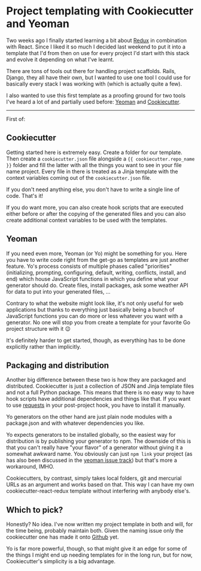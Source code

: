 # Project templating with Cookiecutter and Yeoman

Two weeks ago I finally started learning a bit about [Redux][r] in combination
with React. Since I liked it so much I decided last weekend to put it into a
template that I'd from then on use for every project I'd start with this stack
and evolve it depending on what I've learnt.

There are tons of tools out there for handling project scaffolds. Rails, Django,
they all have their own, but I wanted to use one tool I could use for basically
every stack I was working with (which is actually quite a few).

I also wanted to use this first template as a proofing ground for two tools I've
heard a lot of and partially used before: [Yeoman][yo] and [Cookiecutter][cc].

---------

First of:

## Cookiecutter

Getting started here is extremely easy. Create a folder for our template. Then
create a `cookiecutter.json` file alongside a `{{ cookiecutter.repo_name }}`
folder and fill the latter with all the things you want to see in your file name
project. Every file in there is treated as a Jinja template with the context
variables coming out of the `cookiecutter.json` file.

If you don't need anything else, you don't have to write a single line of
code. That's it!

If you do want more, you can also create hook scripts that are executed either
before or after the copying of the generated files and you can also create
additional context variables to be used with the templates.


## Yeoman

If you need even more, Yeoman (or Yo) might be something for you. Here you have
to write code right from the get-go as templates are just another feature. Yo's
process consists of multiple phases called "priorities" (initializing,
prompting, configuring, default, writing, conflicts, install, and end) which
house JavaScript functions in which you define what your generator should
do. Create files, install packages, ask some weather API for data to put into
your generated files, ...

Contrary to what the website might look like, it's not only useful for web
applications but thanks to everything just basically being a bunch of JavaScript
functions you can do more or less whatever you want with a generator. No one
will stop you from create a template for your favorite Go project structure with
it 😉

It's definitely harder to get started, though, as everything has to be done
explicitly rather than implicitly.


## Packaging and distribution

Another big difference between these two is how they are packaged and
distributed. Cookiecutter is just a collection of JSON and Jinja template files
and not a full Python package. This means that there is no easy way to have hook
scripts have additional dependencies and things like that. If you want to use
[requests](http://docs.python-requests.org/en/latest/) in your post-project
hook, you have to install it manually.

Yo generators on the other hand are just plain node modules with a package.json
and with whatever dependencies you like.

Yo expects generators to be installed globally, so the easiest way for
distribution is by publishing your generator to npm. The downside of this is
that you can't really have "your flavor" of a generator without giving it a
somewhat awkward name. You obviously can just `npm link` your project (as has
also been discussed in the [yeoman issue track][yo348]) but that's more a
workaround, IMHO.

Cookiecutters, by contrast, simply takes local folders, git and mercurial URLs
as an argument and works based on that. This way I can have my own
cookiecutter-react-redux template without interfering with anybody else's.


## Which to pick?

Honestly? No idea. I've now written my project template in both and will, for
the time being, probably maintain both. Given the naming issue only the
cookiecutter one has made it onto [Github][ccr] yet.

Yo is far more powerful, though, so that might give it an edge for some of the
things I might end up needing templates for in the long run, but for now,
Cookiecutter's simplicity is a big advantage.

[cc]: http://cookiecutter.readthedocs.org/en/latest/
[yo]: http://yeoman.io/
[yo348]: https://github.com/yeoman/generator/issues/348
[r]: https://github.com/rackt/redux/
[ccr]: https://github.com/zerok/cookiecutter-react-redux
